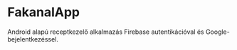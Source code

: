# FakanalApp
Android alapú receptkezelő alkalmazás Firebase autentikációval és Google-bejelentkezéssel.
